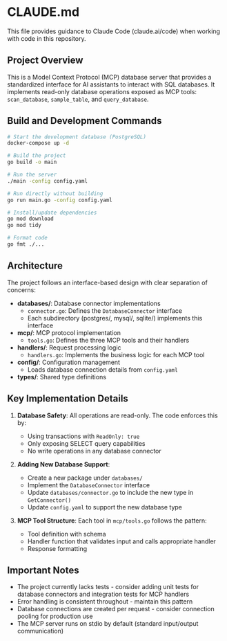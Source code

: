 # CLAUDE.md

This file provides guidance to Claude Code (claude.ai/code) when working with code in this repository.

## Project Overview

This is a Model Context Protocol (MCP) database server that provides a standardized interface for AI assistants to interact with SQL databases. It implements read-only database operations exposed as MCP tools: `scan_database`, `sample_table`, and `query_database`.

## Build and Development Commands

```bash
# Start the development database (PostgreSQL)
docker-compose up -d

# Build the project
go build -o main

# Run the server
./main -config config.yaml

# Run directly without building
go run main.go -config config.yaml

# Install/update dependencies
go mod download
go mod tidy

# Format code
go fmt ./...
```

## Architecture

The project follows an interface-based design with clear separation of concerns:

- **databases/**: Database connector implementations
  - `connector.go`: Defines the `DatabaseConnector` interface
  - Each subdirectory (postgres/, mysql/, sqlite/) implements this interface
- **mcp/**: MCP protocol implementation
  - `tools.go`: Defines the three MCP tools and their handlers
- **handlers/**: Request processing logic
  - `handlers.go`: Implements the business logic for each MCP tool
- **config/**: Configuration management
  - Loads database connection details from `config.yaml`
- **types/**: Shared type definitions

## Key Implementation Details

1. **Database Safety**: All operations are read-only. The code enforces this by:
   - Using transactions with `ReadOnly: true`
   - Only exposing SELECT query capabilities
   - No write operations in any database connector

2. **Adding New Database Support**:
   - Create a new package under `databases/`
   - Implement the `DatabaseConnector` interface
   - Update `databases/connector.go` to include the new type in `GetConnector()`
   - Update `config.yaml` to support the new database type

3. **MCP Tool Structure**: Each tool in `mcp/tools.go` follows the pattern:
   - Tool definition with schema
   - Handler function that validates input and calls appropriate handler
   - Response formatting

## Important Notes

- The project currently lacks tests - consider adding unit tests for database connectors and integration tests for MCP handlers
- Error handling is consistent throughout - maintain this pattern
- Database connections are created per request - consider connection pooling for production use
- The MCP server runs on stdio by default (standard input/output communication)
